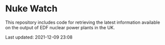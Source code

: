 # Nuke Watch

This repository includes code for retrieving the latest information available on the output of EDF nuclear power plants in the UK.

Last updated: 2021-12-09 23:08